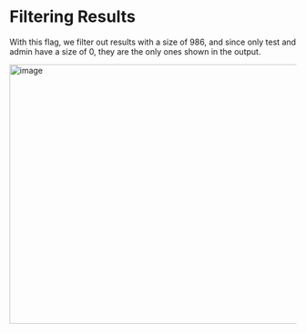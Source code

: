 # Filtering Results

With this flag, we filter out results with a size of 986, and since only test and admin have a size of 0, they are the only ones shown in the output.

<img width="1049" height="456" alt="image" src="https://github.com/user-attachments/assets/e51bd033-c863-49d3-9503-637dc130cedb" />
